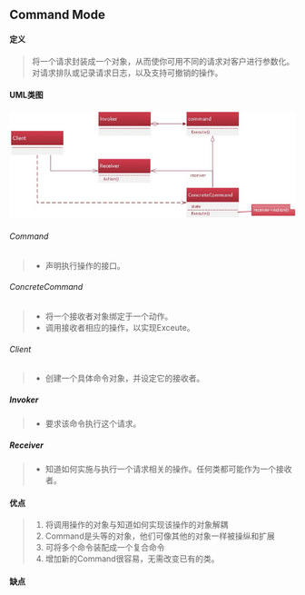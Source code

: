 ## Command Mode

#### 定义
> 将一个请求封装成一个对象，从而使你可用不同的请求对客户进行参数化。对请求排队或记录请求日志，以及支持可撤销的操作。

#### UML类图
![image](https://github.com/kuanshang/DesginMode/blob/master/command/image/command.jpg)

###### Command
> - 声明执行操作的接口。
###### ConcreteCommand
> - 将一个接收者对象绑定于一个动作。
> - 调用接收者相应的操作，以实现Exceute。
###### Client
> - 创建一个具体命令对象，并设定它的接收者。
##### Invoker
> - 要求该命令执行这个请求。
##### Receiver
> - 知道如何实施与执行一个请求相关的操作。任何类都可能作为一个接收者。


#### 优点
> 1. 将调用操作的对象与知道如何实现该操作的对象解耦
> 2. Command是头等的对象，他们可像其他的对象一样被操纵和扩展
> 3. 可将多个命令装配成一个复合命令
> 4. 增加新的Command很容易，无需改变已有的类。

#### 缺点
